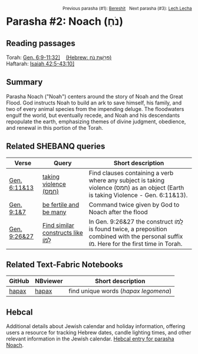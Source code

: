 <span style="float: right;"><sup>Previous parasha (#1): <a href="../01%20-%20Bereshit">Bereshit</a> &nbsp;&nbsp;Next parasha (#3): <a href="../03%20-%20Lech%20Lecha">Lech Lecha</a></sup></span>
# Parasha #2: Noach (נֹחַ) <a name="start"></a> 

## Reading passages

Torah: <a href="https://www.stepbible.org/?q=version=NASB2020|reference=Gen.6:9-11:32&options=HNVUG" target="_blank">Gen. 6:9-11:32]</a> &nbsp;&nbsp; [(Hebrew: פָּרָשַׁת נֹח)](https://tikkun.io/#/p/noach)<br>
Haftarah: <a href="https://www.stepbible.org/?q=version=NASB2020|reference=Isa.54:1-55:5&options=HNVUG">Isaiah 42:5-43:10]</a>


## Summary

Parasha Noach ("Noah") centers around the story of Noah and the Great Flood. God instructs Noah to build an ark to save himself, his family, and two of every animal species from the impending deluge. The floodwaters engulf the world, but eventually recede, and Noah and his descendants repopulate the earth, emphasizing themes of divine judgment, obedience, and renewal in this portion of the Torah.

## Related SHEBANQ queries

Verse | Query | Short description
--- | --- | ---
[Gen. 6:11&13](https://www.stepbible.org/?q=version=NASB2020\|reference=Gen.6:11,13&options=HNVUG) | [taking violence (חמס)](https://shebanq.ancient-data.org/hebrew/text?iid=5616&version=2021&page=1&mr=r&qw=q) | Find clauses containing a verb where any subject is taking violence (חמס) as an object (Earth is taking Violence - Gen. 6:11&13).
[Gen. 9:1&7](https://www.stepbible.org/?q=version=NASB2020\|reference=Gen.9:1,7&options=HNVUG) | [be fertile and be many](https://shebanq.ancient-data.org/hebrew/text?iid=6286&version=2021&page=1&mr=r&qw=q) | Command twice given by God to Noach after the flood
[Gen. 9:26&27](https://www.stepbible.org/?q=version=NASB2020\|reference=Gen.9:26,27&options=HNVUG)  | [Find similar constructs like לָֽמֹו](https://shebanq.ancient-data.org/hebrew/text?iid=5529&version=2021&page=1&mr=r&qw=q) | In Gen. 9:26&27 the construct לָֽמֹו is found twice, a preposition combined with the personal suffix מֹו. Here for the first time in Torah.

## Related Text-Fabric Notebooks

GitHub | NBviewer | Short description
---|---|---
[hapax](hapax.ipynb) | [hapax](https://nbviewer.org/github/tonyjurg/Parashot/blob/main/WeeklyParasha/02%20-%20Noach/hapax.ipynb)| find unique words (*hapax legomena*)

## Hebcal

Additional details about Jewish calendar and holiday information, offering users a resource for tracking Hebrew dates, candle lighting times, and other relevant information in the Jewish calendar. [Hebcal entry for parasha Noach](https://www.hebcal.com/sedrot/noach).
